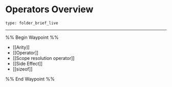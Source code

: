 # Operators Overview
 
```ccard
type: folder_brief_live
```
 
---

%% Begin Waypoint %%
- [[Arity]]
- [[Operator]]
- [[Scope resolution operator]]
- [[Side Effect]]
- [[sizeof]]

%% End Waypoint %%